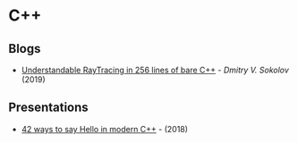 # C++

## Blogs

* [Understandable RayTracing in 256 lines of bare C++](https://github.com/ssloy/tinyraytracer/wiki) - _Dmitry V. Sokolov_ \(2019\)

## Presentations

* [42 ways to say Hello in modern C++](https://speakerdeck.com/olvemaudal/42-silly-ways-to-say-hello-in-modern-c-plus-plus-sep-2018) - \(2018\)

